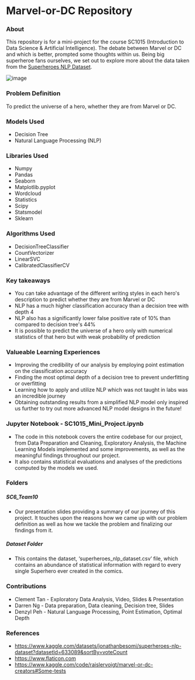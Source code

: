 # Marvel-or-DC Repository
### About
This repository is for a mini-project for the course SC1015 (Introduction to Data Science & Artificial Intelligence). The debate between Marvel or DC and which is better, prompted some thoughts within us. Being big superheroe fans ourselves, we set out to explore more about the data taken from the [Superheroes NLP Dataset](https://www.kaggle.com/datasets/jonathanbesomi/superheroes-nlp-dataset?datasetId=633089&sortBy=voteCount).

![image](https://user-images.githubusercontent.com/104261859/164895966-ef953792-4fb5-40e3-b26a-e51b1b754d6b.png)

### Problem Definition
To predict the universe of a hero, whether they are from Marvel or DC.

### Models Used
- Decision Tree
- Natural Language Processing (NLP)

### Libraries Used
- Numpy
- Pandas
- Seaborn
- Matplotlib.pyplot
- Wordcloud
- Statistics
- Scipy
- Statsmodel
- Sklearn

### Algorithms Used
- DecisionTreeClassifier
- CountVectorizer
- LinearSVC
- CalibratedClassifierCV


### Key takeaways
- You can take advantage of the different writing styles in each hero's description to predict whether they are from Marvel or DC 
- NLP has a much higher classification accuracy than a decision tree with depth 4
- NLP also has a significantly lower false positive rate of 10% than compared to decision tree's 44%
- It is possible to predict the universe of a hero only with numerical statistics of that hero but with weak probability of prediction

### Valueable Learning Experiences
- Improving the credibility of our analysis by employing point estimation on the classification accuracy
- Finding the most optimal depth of a decision tree to prevent underfitting or overfitting
- Learning how to apply and utilize NLP which was not taught in labs was an incredible journey
- Obtaining outstanding results from a simplified NLP model only inspired us further to try out more advanced NLP model designs in the future!

### Jupyter Notebook - SC1015_Mini_Project.ipynb
- The code in this notebook covers the entire codebase for our project, from Data Preparation and Cleaning, Exploratory Analysis, the Machine Learning Models implemented and some improvements, as well as the meaningful findings throughout our project.
- It also contains statistical evaluations and analyses of the predictions computed by the models we used.

### Folders
##### SC6_Team10
- Our presentation slides providing a summary of our journey of this project. It touches upon the reasons how we came up with our problem definition as well as how we tackle the problem and finalizing our findings from it.
##### Dataset Folder
- This contains the dataset, ‘superheroes_nlp_dataset.csv’ file, which contains an abundance of statistical information with regard to every single Superhero ever created in the comics.

### Contributions
- Clement Tan - Exploratory Data Analysis, Video, Slides & Presentation
- Darren Ng - Data preparation, Data cleaning, Decision tree, Slides
- Denzyl Peh - Natural Language Processing, Point Estimation, Optimal Depth

### References
- https://www.kaggle.com/datasets/jonathanbesomi/superheroes-nlp-dataset?datasetId=633089&sortBy=voteCount
- https://www.flaticon.com
- https://www.kaggle.com/code/raislervoigt/marvel-or-dc-creators#Some-tests
